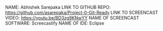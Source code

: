 NAME: Abhishek Sarepaka
LINK TO GITHUB REPO: https://github.com/asarepaka/Project-0-Git-Ready
LINK TO SCREENCAST VIDEO: https://youtu.be/BD3zg9KNwYY 
NAME OF SCREENCAST SOFTWARE: Screecastify
NAME OF IDE: Eclipse
